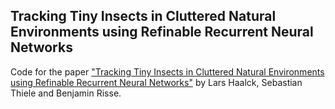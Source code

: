 ## Tracking Tiny Insects in Cluttered Natural Environments using Refinable Recurrent Neural Networks

Code for the paper ["Tracking Tiny Insects in Cluttered Natural Environments using Refinable Recurrent Neural Networks"](https://openaccess.thecvf.com/content/WACV2024/papers/Haalck_Tracking_Tiny_Insects_in_Cluttered_Natural_Environments_Using_Refinable_Recurrent_WACV_2024_paper.pdf) by Lars Haalck, Sebastian Thiele and Benjamin Risse.
